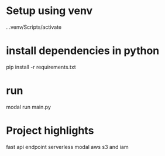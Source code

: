 # Setup using venv

. .venv/Scripts/activate

# install dependencies in python

pip install -r requirements.txt

# run

modal run main.py

# Project highlights

fast api endpoint
serverless modal
aws s3 and iam
